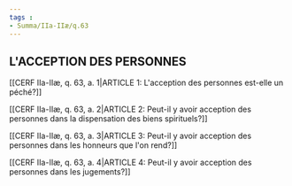 ```yaml
---
tags : 
- Summa/IIa-IIæ/q.63
---
```


## L'ACCEPTION DES PERSONNES

[[CERF IIa-IIæ, q. 63, a. 1|ARTICLE 1: L'acception des personnes est-elle un péché?]]

[[CERF IIa-IIæ, q. 63, a. 2|ARTICLE 2: Peut-il y avoir acception des personnes dans la dispensation des biens spirituels?]]

[[CERF IIa-IIæ, q. 63, a. 3|ARTICLE 3: Peut-il y avoir acception des personnes dans les honneurs que l'on rend?]]

[[CERF IIa-IIæ, q. 63, a. 4|ARTICLE 4: Peut-il y avoir acception des personnes dans les jugements?]]

